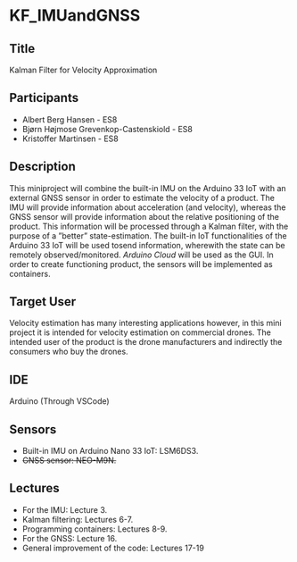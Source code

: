# KF_IMUandGNSS

## Title
Kalman Filter for Velocity Approximation

## Participants
* Albert Berg Hansen - ES8
* Bjørn Højmose Grevenkop-Castenskiold - ES8
* Kristoffer Martinsen - ES8

## Description
This miniproject will combine the built-in IMU on the Arduino 33 IoT with an external GNSS sensor in order to estimate the velocity of a product. The IMU will provide information about acceleration (and velocity), whereas the GNSS sensor will provide information about the relative positioning of the product. This information will be processed through a Kalman filter, with the purpose of a ”better” state-estimation. The built-in IoT functionalities of the Arduino 33 IoT will be used tosend information, wherewith the state can be remotely observed/monitored. *Arduino Cloud* will be used as the GUI. In order to create functioning product, the sensors will be implemented as containers.

## Target User
Velocity estimation has many interesting applications however, in this mini project it is intended for velocity estimation on commercial drones. The intended user of the product is the drone manufacturers and indirectly the consumers who buy the drones.

## IDE
Arduino (Through VSCode)

## Sensors
* Built-in IMU on Arduino Nano 33 IoT: LSM6DS3.
* <s>GNSS sensor: NEO-M9N.</s>

## Lectures
* For the IMU: Lecture 3.
* Kalman filtering: Lectures 6-7.
* Programming containers: Lectures 8-9.
* For the GNSS: Lecture 16.
* General improvement of the code: Lectures 17-19
